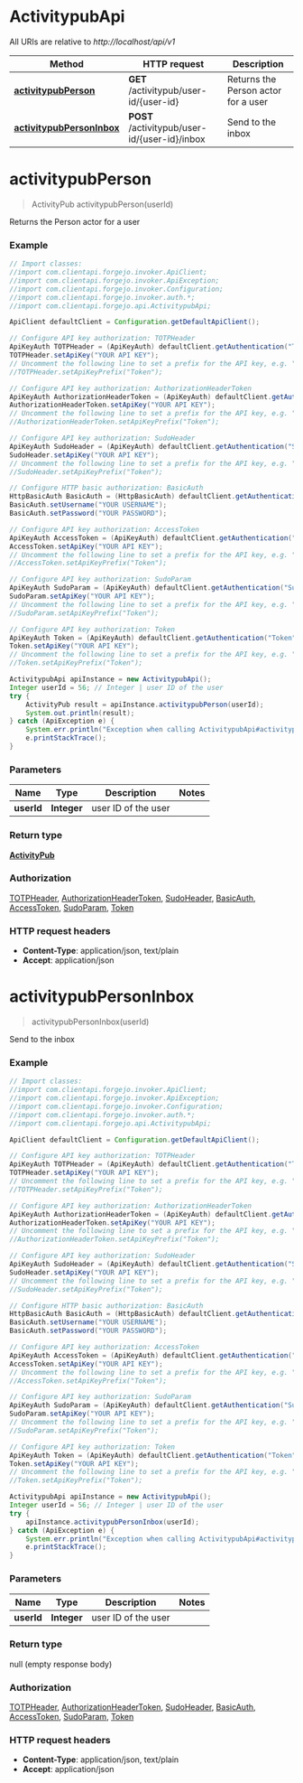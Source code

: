 # ActivitypubApi

All URIs are relative to *http://localhost/api/v1*

Method | HTTP request | Description
------------- | ------------- | -------------
[**activitypubPerson**](ActivitypubApi.md#activitypubPerson) | **GET** /activitypub/user-id/{user-id} | Returns the Person actor for a user
[**activitypubPersonInbox**](ActivitypubApi.md#activitypubPersonInbox) | **POST** /activitypub/user-id/{user-id}/inbox | Send to the inbox


<a name="activitypubPerson"></a>
# **activitypubPerson**
> ActivityPub activitypubPerson(userId)

Returns the Person actor for a user

### Example
```java
// Import classes:
//import com.clientapi.forgejo.invoker.ApiClient;
//import com.clientapi.forgejo.invoker.ApiException;
//import com.clientapi.forgejo.invoker.Configuration;
//import com.clientapi.forgejo.invoker.auth.*;
//import com.clientapi.forgejo.api.ActivitypubApi;

ApiClient defaultClient = Configuration.getDefaultApiClient();

// Configure API key authorization: TOTPHeader
ApiKeyAuth TOTPHeader = (ApiKeyAuth) defaultClient.getAuthentication("TOTPHeader");
TOTPHeader.setApiKey("YOUR API KEY");
// Uncomment the following line to set a prefix for the API key, e.g. "Token" (defaults to null)
//TOTPHeader.setApiKeyPrefix("Token");

// Configure API key authorization: AuthorizationHeaderToken
ApiKeyAuth AuthorizationHeaderToken = (ApiKeyAuth) defaultClient.getAuthentication("AuthorizationHeaderToken");
AuthorizationHeaderToken.setApiKey("YOUR API KEY");
// Uncomment the following line to set a prefix for the API key, e.g. "Token" (defaults to null)
//AuthorizationHeaderToken.setApiKeyPrefix("Token");

// Configure API key authorization: SudoHeader
ApiKeyAuth SudoHeader = (ApiKeyAuth) defaultClient.getAuthentication("SudoHeader");
SudoHeader.setApiKey("YOUR API KEY");
// Uncomment the following line to set a prefix for the API key, e.g. "Token" (defaults to null)
//SudoHeader.setApiKeyPrefix("Token");

// Configure HTTP basic authorization: BasicAuth
HttpBasicAuth BasicAuth = (HttpBasicAuth) defaultClient.getAuthentication("BasicAuth");
BasicAuth.setUsername("YOUR USERNAME");
BasicAuth.setPassword("YOUR PASSWORD");

// Configure API key authorization: AccessToken
ApiKeyAuth AccessToken = (ApiKeyAuth) defaultClient.getAuthentication("AccessToken");
AccessToken.setApiKey("YOUR API KEY");
// Uncomment the following line to set a prefix for the API key, e.g. "Token" (defaults to null)
//AccessToken.setApiKeyPrefix("Token");

// Configure API key authorization: SudoParam
ApiKeyAuth SudoParam = (ApiKeyAuth) defaultClient.getAuthentication("SudoParam");
SudoParam.setApiKey("YOUR API KEY");
// Uncomment the following line to set a prefix for the API key, e.g. "Token" (defaults to null)
//SudoParam.setApiKeyPrefix("Token");

// Configure API key authorization: Token
ApiKeyAuth Token = (ApiKeyAuth) defaultClient.getAuthentication("Token");
Token.setApiKey("YOUR API KEY");
// Uncomment the following line to set a prefix for the API key, e.g. "Token" (defaults to null)
//Token.setApiKeyPrefix("Token");

ActivitypubApi apiInstance = new ActivitypubApi();
Integer userId = 56; // Integer | user ID of the user
try {
    ActivityPub result = apiInstance.activitypubPerson(userId);
    System.out.println(result);
} catch (ApiException e) {
    System.err.println("Exception when calling ActivitypubApi#activitypubPerson");
    e.printStackTrace();
}
```

### Parameters

Name | Type | Description  | Notes
------------- | ------------- | ------------- | -------------
 **userId** | **Integer**| user ID of the user |

### Return type

[**ActivityPub**](ActivityPub.md)

### Authorization

[TOTPHeader](../README.md#TOTPHeader), [AuthorizationHeaderToken](../README.md#AuthorizationHeaderToken), [SudoHeader](../README.md#SudoHeader), [BasicAuth](../README.md#BasicAuth), [AccessToken](../README.md#AccessToken), [SudoParam](../README.md#SudoParam), [Token](../README.md#Token)

### HTTP request headers

 - **Content-Type**: application/json, text/plain
 - **Accept**: application/json

<a name="activitypubPersonInbox"></a>
# **activitypubPersonInbox**
> activitypubPersonInbox(userId)

Send to the inbox

### Example
```java
// Import classes:
//import com.clientapi.forgejo.invoker.ApiClient;
//import com.clientapi.forgejo.invoker.ApiException;
//import com.clientapi.forgejo.invoker.Configuration;
//import com.clientapi.forgejo.invoker.auth.*;
//import com.clientapi.forgejo.api.ActivitypubApi;

ApiClient defaultClient = Configuration.getDefaultApiClient();

// Configure API key authorization: TOTPHeader
ApiKeyAuth TOTPHeader = (ApiKeyAuth) defaultClient.getAuthentication("TOTPHeader");
TOTPHeader.setApiKey("YOUR API KEY");
// Uncomment the following line to set a prefix for the API key, e.g. "Token" (defaults to null)
//TOTPHeader.setApiKeyPrefix("Token");

// Configure API key authorization: AuthorizationHeaderToken
ApiKeyAuth AuthorizationHeaderToken = (ApiKeyAuth) defaultClient.getAuthentication("AuthorizationHeaderToken");
AuthorizationHeaderToken.setApiKey("YOUR API KEY");
// Uncomment the following line to set a prefix for the API key, e.g. "Token" (defaults to null)
//AuthorizationHeaderToken.setApiKeyPrefix("Token");

// Configure API key authorization: SudoHeader
ApiKeyAuth SudoHeader = (ApiKeyAuth) defaultClient.getAuthentication("SudoHeader");
SudoHeader.setApiKey("YOUR API KEY");
// Uncomment the following line to set a prefix for the API key, e.g. "Token" (defaults to null)
//SudoHeader.setApiKeyPrefix("Token");

// Configure HTTP basic authorization: BasicAuth
HttpBasicAuth BasicAuth = (HttpBasicAuth) defaultClient.getAuthentication("BasicAuth");
BasicAuth.setUsername("YOUR USERNAME");
BasicAuth.setPassword("YOUR PASSWORD");

// Configure API key authorization: AccessToken
ApiKeyAuth AccessToken = (ApiKeyAuth) defaultClient.getAuthentication("AccessToken");
AccessToken.setApiKey("YOUR API KEY");
// Uncomment the following line to set a prefix for the API key, e.g. "Token" (defaults to null)
//AccessToken.setApiKeyPrefix("Token");

// Configure API key authorization: SudoParam
ApiKeyAuth SudoParam = (ApiKeyAuth) defaultClient.getAuthentication("SudoParam");
SudoParam.setApiKey("YOUR API KEY");
// Uncomment the following line to set a prefix for the API key, e.g. "Token" (defaults to null)
//SudoParam.setApiKeyPrefix("Token");

// Configure API key authorization: Token
ApiKeyAuth Token = (ApiKeyAuth) defaultClient.getAuthentication("Token");
Token.setApiKey("YOUR API KEY");
// Uncomment the following line to set a prefix for the API key, e.g. "Token" (defaults to null)
//Token.setApiKeyPrefix("Token");

ActivitypubApi apiInstance = new ActivitypubApi();
Integer userId = 56; // Integer | user ID of the user
try {
    apiInstance.activitypubPersonInbox(userId);
} catch (ApiException e) {
    System.err.println("Exception when calling ActivitypubApi#activitypubPersonInbox");
    e.printStackTrace();
}
```

### Parameters

Name | Type | Description  | Notes
------------- | ------------- | ------------- | -------------
 **userId** | **Integer**| user ID of the user |

### Return type

null (empty response body)

### Authorization

[TOTPHeader](../README.md#TOTPHeader), [AuthorizationHeaderToken](../README.md#AuthorizationHeaderToken), [SudoHeader](../README.md#SudoHeader), [BasicAuth](../README.md#BasicAuth), [AccessToken](../README.md#AccessToken), [SudoParam](../README.md#SudoParam), [Token](../README.md#Token)

### HTTP request headers

 - **Content-Type**: application/json, text/plain
 - **Accept**: application/json

